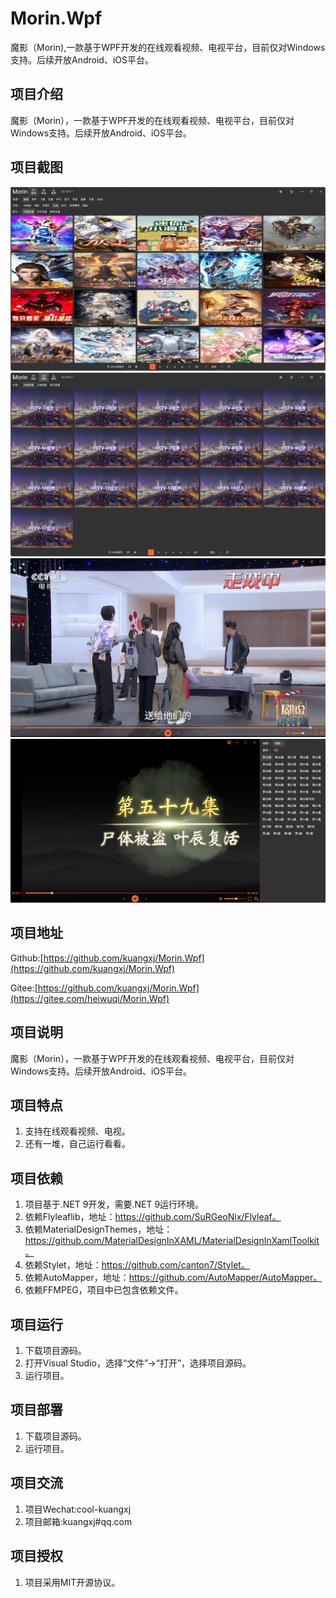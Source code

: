 # Morin.Wpf
魔影（Morin),一款基于WPF开发的在线观看视频、电视平台，目前仅对Windows支持。后续开放Android、iOS平台。

## 项目介绍
魔影（Morin），一款基于WPF开发的在线观看视频、电视平台，目前仅对Windows支持。后续开放Android、iOS平台。

## 项目截图
![输入图片说明](Morin.Wpf/Resources/Images/ex_01.png)
![输入图片说明](Morin.Wpf/Resources/Images/ex_02.png)
![输入图片说明](Morin.Wpf/Resources/Images/ex_03.png)
![输入图片说明](Morin.Wpf/Resources/Images/ex_04.png)
## 项目地址
Github:[https://github.com/kuangxj/Morin.Wpf](https://github.com/kuangxj/Morin.Wpf)

Gitee:[https://github.com/kuangxj/Morin.Wpf](https://gitee.com/heiwuqi/Morin.Wpf)

## 项目说明
魔影（Morin），一款基于WPF开发的在线观看视频、电视平台，目前仅对Windows支持。后续开放Android、iOS平台。 

## 项目特点
1. 支持在线观看视频、电视。
2. 还有一堆，自己运行看看。


## 项目依赖
1. 项目基于.NET 9开发，需要.NET 9运行环境。
2. 依赖Flyleaflib，地址：https://github.com/SuRGeoNix/Flyleaf。
3. 依赖MaterialDesignThemes，地址：https://github.com/MaterialDesignInXAML/MaterialDesignInXamlToolkit。
4. 依赖Stylet，地址：https://github.com/canton7/Stylet。
5. 依赖AutoMapper，地址：https://github.com/AutoMapper/AutoMapper。
6. 依赖FFMPEG，项目中已包含依赖文件。

## 项目运行
1. 下载项目源码。
2. 打开Visual Studio，选择“文件”->“打开”，选择项目源码。
3. 运行项目。

## 项目部署
1. 下载项目源码。
2. 运行项目。

## 项目交流
1. 项目Wechat:cool-kuangxj
2. 项目邮箱:kuangxj#qq.com

## 项目授权
1. 项目采用MIT开源协议。
